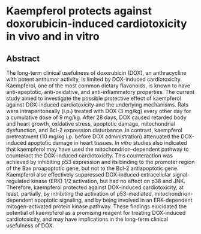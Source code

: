 # Kaempferol protects against doxorubicin-induced cardiotoxicity in vivo and in vitro

## Abstract

The long-term clinical usefulness of doxorubicin (DOX), an anthracycline with potent antitumor activity, is limited by DOX-induced cardiotoxicity. Kaempferol, one of the most common dietary flavonoids, is known to have anti-apoptotic, anti-oxidative, and anti-inflammatory properties. The current study aimed to investigate the possible protective effect of kaempferol against DOX-induced cardiotoxicity and the underlying mechanisms. Rats were intraperitoneally (i.p.) treated with DOX (3 mg/kg) every other day for a cumulative dose of 9 mg/kg. After 28 days, DOX caused retarded body and heart growth, oxidative stress, apoptotic damage, mitochondrial dysfunction, and Bcl-2 expression disturbance. In contrast, kaempferol pretreatment (10 mg/kg i.p. before DOX administration) attenuated the DOX-induced apoptotic damage in heart tissues. _In vitro_ studies also indicated that kaempferol may have used the mitochondrion-dependent pathway to counteract the DOX-induced cardiotoxicity. This counteraction was achieved by inhibiting p53 expression and its binding to the promoter region of the Bax proapoptotic gene, but not to the Bcl-2 antiapoptotic gene. Kaempferol also effectively suppressed DOX-induced extracellular signal-regulated kinase (ERK) 1/2 activation, but had no effect on p38 and JNK. Therefore, kaempferol protected against DOX-induced cardiotoxicity, at least, partially, by inhibiting the activation of p53-mediated, mitochondrion-dependent apoptotic signaling, and by being involved in an ERK-dependent mitogen-activated protein kinase pathway. These findings elucidated the potential of kaempferol as a promising reagent for treating DOX-induced cardiotoxicity, and may have implications in the long-term clinical usefulness of DOX.